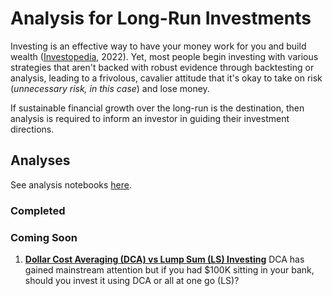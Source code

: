 # Analysis for Long-Run Investments

Investing is an effective way to have your money work for you and build wealth ([Investopedia](https://www.investopedia.com/ask/answers/why-should-i-invest/), 2022). Yet, most people begin investing with various strategies that aren't backed with robust evidence through backtesting or analysis, leading to a frivolous, cavalier attitude that it's okay to take on risk (*unnecessary risk, in this case*) and lose money.

If sustainable financial growth over the long-run is the destination, then analysis is required to inform an investor in guiding their investment directions.

## Analyses

See analysis notebooks [here](https://github.com/codedarrylcode/moneybags/tree/main/notebooks).

### Completed

### Coming Soon

1. **[Dollar Cost Averaging (DCA) vs Lump Sum (LS) Investing](https://github.com/codedarrylcode/moneybags/tree/main/notebooks/DCA_vs_LS.ipynb)** DCA has gained mainstream attention but if you had $100K sitting in your bank, should you invest it using DCA or all at one go (LS)?
